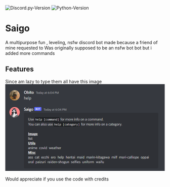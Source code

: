 
![Discord.py-Version](https://img.shields.io/badge/discord.py-2.0.0a-blue?style=flat-square)
   ![Python-Version](https://img.shields.io/badge/python-3.8.5-green?style=flat-square)

# Saigo

A multipurpose fun , leveling, nsfw discord bot made because a friend of mine requested to
Was originally supposed to be an nsfw bot bot but i added more commands

## Features
Since am lazy to type them all have this image
<img src="image.png"></image>

Would appreciate if you use the code with credits

